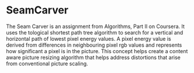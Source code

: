 # SeamCarver
The Seam Carver is an assignment from Algorithms, Part II on Coursera. It uses the tological shortest path tree algorithm to search for a vertical and horizontal path of lowest pixel energy values. A pixel energy value is derived from differences in neighbouring pixel rgb values and represents how significant a pixel is in the picture. This concept helps create a content aware picture resizing algorithm that helps address distortions that arise from conventional picture scaling. 
